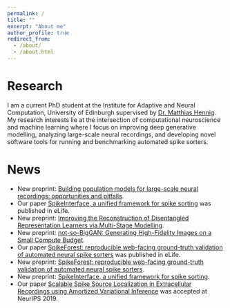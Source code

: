 ```yaml
---
permalink: /
title: ""
excerpt: "About me"
author_profile: true
redirect_from:
  - /about/
  - /about.html
---
```


Research
======
I am a current PhD student at the Institute for Adaptive and Neural Computation, University of Edinburgh supervised by
[Dr. Matthias Hennig](http://homepages.inf.ed.ac.uk/mhennig/). My research interests lie at the intersection of computational neuroscience and machine learning where I focus on improving deep generative modelling, analyzing large-scale neural recordings, and developing novel software tools for running and benchmarking automated spike sorters.

News
======
* New preprint: [Building population models for large-scale neural recordings: opportunities and pitfalls](https://arxiv.org/abs/2102.01807).
* Our paper [SpikeInterface, a unified framework for spike sorting](https://elifesciences.org/articles/61834) was published in eLife.
* New preprint: [Improving the Reconstruction of Disentangled Representation Learners via Multi-Stage Modelling](https://arxiv.org/abs/2010.13187).
* New preprint: [not-so-BigGAN: Generating High-Fidelity Images on a Small Compute Budget](https://arxiv.org/abs/2009.04433).
* Our paper [SpikeForest: reproducible web-facing ground-truth validation of automated neural spike sorters](https://elifesciences.org/articles/55167) was published in eLife.
* New preprint: [SpikeForest: reproducible web-facing ground-truth validation of automated neural spike sorters](https://www.biorxiv.org/content/10.1101/2020.01.14.900688v1?rss=1).
* New preprint: [SpikeInterface, a unified framework for spike sorting](https://www.biorxiv.org/content/10.1101/796599v1.abstract).
* Our paper [Scalable Spike Source Localization in Extracellular Recordings using Amortized Variational Inference](https://papers.nips.cc/paper/8720-scalable-spike-source-localization-in-extracellular-recordings-using-amortized-variational-inference) was accepted at NeurIPS 2019.
